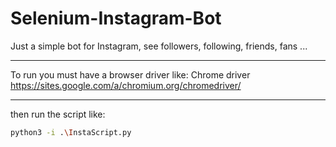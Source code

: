 # Selenium-Instagram-Bot
Just a simple bot for Instagram, see followers, following, friends, fans ...

___
To run you must have a browser driver like:
Chrome driver
https://sites.google.com/a/chromium.org/chromedriver/
___
then run the script like:
```bash
python3 -i .\InstaScript.py
```
